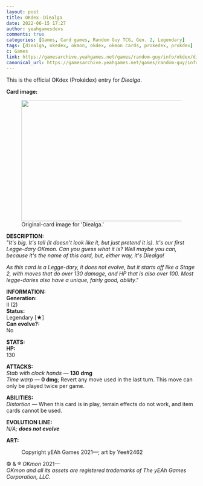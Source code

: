 ```yaml
---
layout: post
title: OKdex﹕Diealga
date: 2022-06-15 17:27
author: yeahgamesdevs
comments: true
categories: [Games, Card games, Random Guy TCG, Gen. 2, Legendary]
tags: [diealga, okedex, okmon, okdex, okmon cards, prokedex, prokdex]
c: Games
link: https://gamesarchive.yeahgames.net/games/random-guy/info/okdex/diealga
canonical_url: https://gamesarchive.yeahgames.net/games/random-guy/info/okdex/diealga
---
```

<!-- wp:paragraph -->
<p>This is the official OKdex (Prokédex) entry for <em>Diealga</em>.</p>
<!-- /wp:paragraph -->

<!-- wp:paragraph -->
<p><strong>Card image:</strong></p>
<!-- /wp:paragraph -->

<!-- wp:image {"id":538,"width":482,"height":320,"sizeSlug":"large","linkDestination":"none"} -->
<figure class="wp-block-image size-large is-resized"><img src="https://yeaharchives.files.wordpress.com/2022/06/image-8.png?w=360" alt="" class="wp-image-538" width="482" height="320" /><figcaption>Original-card image for 'Diealga.'</figcaption></figure>
<!-- /wp:image -->

<!-- wp:paragraph -->
<p><strong>DESCRIPTION:</strong><br>"<em>It's big. It's tall (it doesn't look like it, but just pretend it is). It's our first Legge-dary OKmon. Can you guess what it is? Well maybe you can, because it's the name of this card, but, either way, it's Diealga!</em></p>
<!-- /wp:paragraph -->

<!-- wp:paragraph -->
<p><em>As this card is a Legge-dary, it does not evolve, but it starts off like a Stage 2, with moves that do over 130 damage, and HP that is also over 100. Most legge-daries also have a unique, fairly good, ability</em>."</p>
<!-- /wp:paragraph -->

<!-- wp:paragraph -->
<p><strong>INFORMATION:</strong><br><strong>Generation:</strong><br>II (2)<br><strong>Status:</strong><br>Legendary [★]<br><strong>Can evolve?:</strong><br>No</p>
<!-- /wp:paragraph -->

<!-- wp:paragraph -->
<p><strong>STATS:</strong><br><strong>HP:</strong><br>130</p>
<!-- /wp:paragraph -->

<!-- wp:paragraph -->
<p><strong>ATTACKS:</strong><br><em>Stab with clock hands</em> — <strong>130</strong> <strong>dmg</strong><br><em>Time warp</em> — <strong>0 dmg</strong>; Revert any move used in the last turn. This move can only be played twice per game.</p>
<!-- /wp:paragraph -->

<!-- wp:paragraph -->
<p><strong>ABILITIES:</strong><br><em>Distortion — </em>When this card is in play, terrain effects do not work, and item cards cannot be used.</p>
<!-- /wp:paragraph -->

<!-- wp:paragraph -->
<p><strong>EVOLUTION LINE:</strong><br><em>N/A; <strong>does not evolve</strong></em></p>
<!-- /wp:paragraph -->

<!-- wp:paragraph -->
<p><strong>ART:</strong><br></p>
<!-- /wp:paragraph -->

<!-- wp:image {"id":541,"sizeSlug":"large","linkDestination":"none"} -->
<figure class="wp-block-image size-large"><img src="https://yeaharchives.files.wordpress.com/2022/06/image-9.png?w=605" alt="" class="wp-image-541" /><figcaption>Copyright yEAh Games 2021—; art by Yee#2462</figcaption></figure>
<!-- /wp:image -->

<!-- wp:paragraph -->
<p>© &amp; ® <em>OKmon</em> 2021—<br><em>OKmon and all its assets are registered trademarks of The yEAh Games</em> <em>Corporation, LLC.</em></p>
<!-- /wp:paragraph -->
